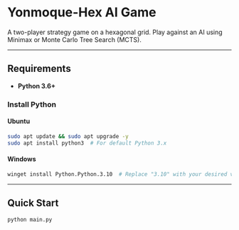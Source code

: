 # Yonmoque-Hex AI Game

A two-player strategy game on a hexagonal grid. Play against an AI using Minimax or Monte Carlo Tree Search (MCTS).

---

## Requirements
- **Python 3.6+**

### Install Python

#### Ubuntu
```bash
sudo apt update && sudo apt upgrade -y
sudo apt install python3  # For default Python 3.x
```

#### Windows
```bash
winget install Python.Python.3.10  # Replace "3.10" with your desired version
```


---

## Quick Start
```bash
python main.py
```

   
